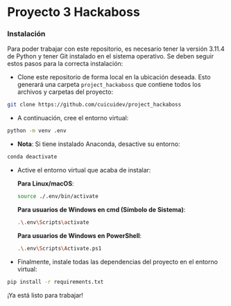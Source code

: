 # Proyecto 3 Hackaboss

### Instalación

Para poder trabajar con este repositorio, es necesario tener la versión 3.11.4 de Python y tener Git instalado en el sistema operativo. Se deben seguir estos pasos para la correcta instalación:

- Clone este repositorio de forma local en la ubicación deseada. Esto generará una carpeta `project_hackaboss` que contiene todos los archivos y carpetas del proyecto:
```sh
git clone https://github.com/cuicuidev/project_hackaboss
```

- A continuación, cree el entorno virtual:
```sh
python -m venv .env
```

- **Nota**: Si tiene instalado Anaconda, desactive su entorno:
```sh
conda deactivate
```

- Active el entorno virtual que acaba de instalar:

  **Para Linux/macOS**:
  ```sh
  source ./.env/bin/activate
  ```

  **Para usuarios de Windows en cmd (Símbolo de Sistema)**:
  ```sh
  .\.env\Scripts\activate
  ```

  **Para usuarios de Windows en PowerShell**:
  ```sh
  .\.env\Scripts\Activate.ps1
  ```

- Finalmente, instale todas las dependencias del proyecto en el entorno virtual:
```sh
pip install -r requirements.txt
```

¡Ya está listo para trabajar!
